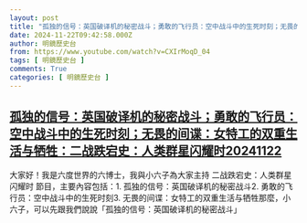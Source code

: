 ```yaml
---
layout: post
title: "孤独的信号：英国破译机的秘密战斗；勇敢的飞行员：空中战斗中的生死时刻；无畏的间谍：女特工的双重生活与牺牲：二战跌宕史：人类群星闪耀时20241122"
date: 2024-11-22T09:42:58.000Z
author: 明鏡歷史台
from: https://www.youtube.com/watch?v=CXIrMoqD_04
tags: [ 明鏡歷史台 ]
comments: True
categories: [ 明鏡歷史台 ]
---
```

<!--1732268578000-->
[孤独的信号：英国破译机的秘密战斗；勇敢的飞行员：空中战斗中的生死时刻；无畏的间谍：女特工的双重生活与牺牲：二战跌宕史：人类群星闪耀时20241122](https://www.youtube.com/watch?v=CXIrMoqD_04)
------

<div>
大家好！我是六度世界的六博士，我與小六子為大家主持 二战跌宕史：人类群星闪耀时 節目，主要內容包括：1. 孤独的信号：英国破译机的秘密战斗2. 勇敢的飞行员：空中战斗中的生死时刻3. 无畏的间谍：女特工的双重生活与牺牲那麼，小六子，可以先跟我們說說「孤独的信号：英国破译机的秘密战斗」
</div>
